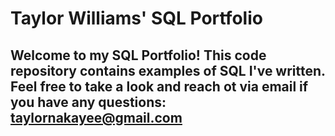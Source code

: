 # Taylor Williams' SQL Portfolio

## Welcome to my SQL Portfolio! This code repository contains examples of SQL I've written. Feel free to take a look and reach ot via email if you have any questions: taylornakayee@gmail.com
